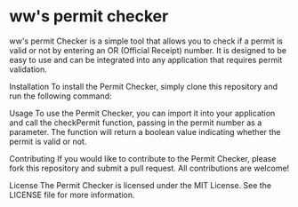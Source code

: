 # ww's permit checker

ww's permit Checker is a simple tool that allows you to check if a permit is valid or not by entering an OR (Official Receipt) number. It is designed to be easy to use and can be integrated into any application that requires permit validation.


Installation
To install the Permit Checker, simply clone this repository and run the following command:

Usage
To use the Permit Checker, you can import it into your application and call the checkPermit function, passing in the permit number as a parameter. The function will return a boolean value indicating whether the permit is valid or not.

Contributing
If you would like to contribute to the Permit Checker, please fork this repository and submit a pull request. All contributions are welcome!

License
The Permit Checker is licensed under the MIT License. See the LICENSE file for more information.
